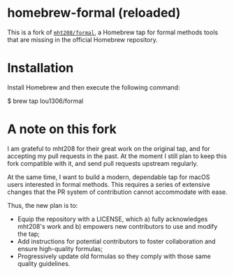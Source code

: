# homebrew-formal (reloaded)

This is a fork of [`mht208/formal`](https://github.com/mht208/homebrew-formal),
a Homebrew tap for formal methods tools that are missing in the official
Homebrew repository.

# Installation

Install Homebrew and then execute the following command:

  $ brew tap lou1306/formal

# A note on this fork

I am grateful to mht208 for their great work on the original tap, and for
accepting my pull requests in the past. At the moment I still plan to keep this
fork compatible with it, and send pull requests upstream regularly.

At the same time, I want to build a modern, dependable tap for macOS users
interested in formal methods. This requires a series of extensive changes that
the PR system of contribution cannot accommodate with ease.

Thus, the new plan is to:

* Equip the repository with a LICENSE, which a) fully acknowledges mht208's
  work and b) empowers new contributors to use and modify the tap;
* Add instructions for potential contributors to foster collaboration and
  ensure high-quality formulas;
* Progressively update old formulas so they comply with those same quality
  guidelines.

